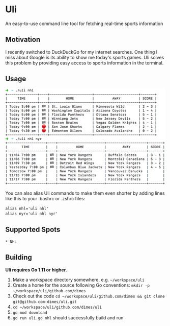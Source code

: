 # Uli

An easy-to-use command line tool for fetching real-time sports information 

## Motivation

I recently switched to DuckDuckGo for my internet searches. One thing I miss about Google is its ability to show me today's sports games. Uli solves this problem by providing easy access to sports information in the terminal.

## Usage

![Usage](docs/img/nhl-screenshot.png)

You can also alias Uli commands to make them even shorter by adding lines like this to your .bashrc or .zshrc files:

    alias nhl='uli nhl'
    alias nyr='uli nhl nyr'

## Supported Spots

    * NHL

## Building

**Uli requires Go 1.11 or higher.**

1. Make a workspace directory somewhere, e.g. `~/workspace/uli`
2. Create a home for the source following Go conventions: `mkdir -p ~/workspace/uli/github.com/dimes`
3. Check out the code `cd ~/workspace/uli/github.com/dimes && git clone git@github.com:dimes/uli.git`
4. `cd ~/workspace/uli/github.com/dimes/uli`
5. `go mod download`
6. `go run uli.go nhl` should successfully build and run
